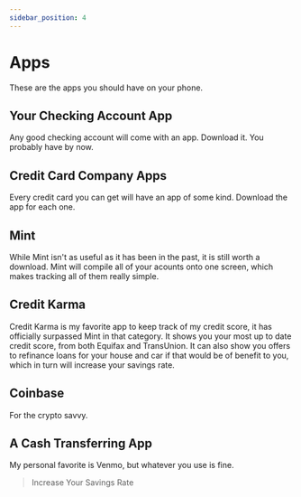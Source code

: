 ```yaml
---
sidebar_position: 4
---
```


# Apps

These are the apps you should have on your phone.

## Your Checking Account App

Any good checking account will come with an app. Download it. You probably have by now.

## Credit Card Company Apps

Every credit card you can get will have an app of some kind. Download the app for each one.

## Mint

While Mint isn't as useful as it has been in the past, it is still worth a download. Mint will compile all of your acounts onto one screen, which makes tracking all of them really simple.

## Credit Karma

Credit Karma is my favorite app to keep track of my credit score, it has officially surpassed Mint in that category. It shows you your most up to date credit score, from both Equifax and TransUnion. It can also show you offers to refinance loans for your house and car if that would be of benefit to you, which in turn will increase your savings rate.

## Coinbase

For the crypto savvy.

## A Cash Transferring App 

My personal favorite is Venmo, but whatever you use is fine.

>Increase Your Savings Rate